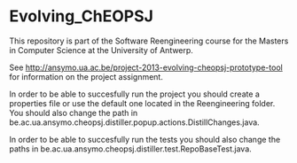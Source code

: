 Evolving_ChEOPSJ
================

This repository is part of the Software Reengineering course for the Masters in Computer Science at the University of Antwerp. 

See http://ansymo.ua.ac.be/project-2013-evolving-cheopsj-prototype-tool for information on the project assignment. 

In order to be able to succesfully run the project you should create a properties file 
or use the default one located in the Reengineering folder.
You should also change the path in 
be.ac.ua.ansymo.cheopsj.distiller.popup.actions.DistillChanges.java.

In order to be able to succesfully run the tests you should also change the paths in
be.ac.ua.ansymo.cheopsj.distiller.test.RepoBaseTest.java.
